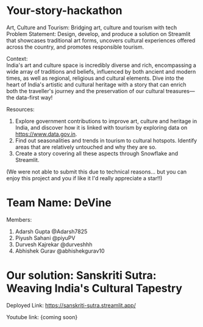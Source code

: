 # Your-story-hackathon
Art, Culture and Tourism: Bridging art, culture and tourism with tech 
Problem Statement:  Design, develop, and produce a solution on Streamlit that showcases traditional art forms, uncovers cultural experiences offered across the country, and promotes responsible tourism.

Context:  
India's art and culture space is incredibly diverse and rich, encompassing a wide array of traditions and beliefs, influenced by both ancient and modern times, as well as regional, religious and cultural elements. Dive into the heart of India's artistic and cultural heritage with a story that can enrich both the traveller's journey and the preservation of our cultural treasures—the data-first way! 

Resources:
1. Explore government contributions to improve art, culture and heritage in India, and discover how it is linked with tourism by exploring data on https://www.data.gov.in.
2. Find out seasonalities and trends in tourism to cultural hotspots. Identify areas that are relatively untouched and why they are so.
3. Create a story covering all these aspects through Snowflake and Streamlit.

(We were not able to submit this due to technical reasons... but you can enjoy this project and you if like it I'd really appreciate a star!!) 
# Team Name: DeVine
Members:
1. Adarsh Gupta @Adarsh7825
2. Piyush Sahani @piyuPV
3. Durvesh Kajrekar @durveshhh
4. Abhishek Gurav  @abhishekgurav10

# Our solution: Sanskriti Sutra: Weaving India's Cultural Tapestry
Deployed Link: https://sanskriti-sutra.streamlit.app/

Youtube link: {coming soon}

